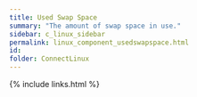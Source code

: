 ```yaml
---
title: Used Swap Space
summary: "The amount of swap space in use."
sidebar: c_linux_sidebar
permalink: linux_component_usedswapspace.html
id:
folder: ConnectLinux
---
```


{% include links.html %}
